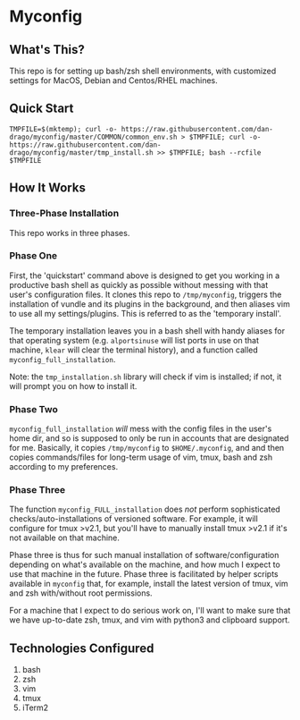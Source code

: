# Myconfig

## What's This?

This repo is for setting up bash/zsh shell environments, with customized settings for MacOS, Debian and Centos/RHEL machines.

## Quick Start

`TMPFILE=$(mktemp); curl -o- https://raw.githubusercontent.com/dan-drago/myconfig/master/COMMON/common_env.sh > $TMPFILE; curl -o- https://raw.githubusercontent.com/dan-drago/myconfig/master/tmp_install.sh >> $TMPFILE; bash --rcfile $TMPFILE`

## How It Works

### Three-Phase Installation

This repo works in three phases.

### Phase One

First, the 'quickstart' command above is designed to get you working in a productive bash shell as quickly as possible without messing with that user's configuration files. It clones this repo to `/tmp/myconfig`, triggers the installation of vundle and its plugins in the background, and then aliases vim to use all my settings/plugins. This is referred to as the 'temporary install'.

The temporary installation leaves you in a bash shell with handy aliases for that operating system (e.g. `alportsinuse` will list ports in use on that machine, `klear` will clear the terminal history), and a function called `myconfig_full_installation`.

Note: the `tmp_installation.sh` library will check if vim is installed; if not, it will prompt you on how to install it.   

### Phase Two

`myconfig_full_installation` *will* mess with the config files in the user's home dir, and so is supposed to only be run in accounts that are designated for me. Basically, it copies `/tmp/myconfig` to `$HOME/.myconfig`, and and then copies commands/files for long-term usage of vim, tmux, bash and zsh according to my preferences.

### Phase Three

The function `myconfig_FULL_installation` does *not* perform sophisticated checks/auto-installations of versioned software. For example, it will configure for tmux >v2.1, but you'll have to manually install tmux >v2.1 if it's not available on that machine.

Phase three is thus for such manual installation of software/configuration depending on what's available on the machine, and how much I expect to use that machine in the future. Phase three is facilitated by helper scripts available in `myconfig` that, for example, install the latest version of tmux, vim and zsh with/without root permissions.

For a machine that I expect to do serious work on, I'll want to make sure that we have up-to-date zsh, tmux, and vim with python3 and clipboard support.

## Technologies Configured

1. bash
2. zsh
2. vim
3. tmux
4. iTerm2



